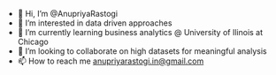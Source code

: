 - 👋 Hi, I’m @AnupriyaRastogi
- 👀 I’m interested in data driven approaches
- 🌱 I’m currently learning business analytics @ University of Ilinois at Chicago
- 💞️ I’m looking to collaborate on high datasets for meaningful analysis
- 📫 How to reach me anupriyarastogi.in@gmail.com

<!---
AnupriyaRastogi/AnupriyaRastogi is a ✨ special ✨ repository because its `README.md` (this file) appears on your GitHub profile.
You can click the Preview link to take a look at your changes.
--->
